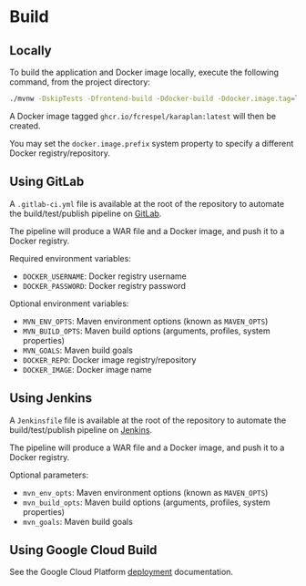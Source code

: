 # Build

## Locally

To build the application and Docker image locally, execute the following command, from the project directory:

```sh
./mvnw -DskipTests -Dfrontend-build -Ddocker-build -Ddocker.image.tag=latest clean package dockerfile:build
```

A Docker image tagged `ghcr.io/fcrespel/karaplan:latest` will then be created.

You may set the `docker.image.prefix` system property to specify a different Docker registry/repository.

## Using GitLab

A `.gitlab-ci.yml` file is available at the root of the repository to automate the build/test/publish pipeline on [GitLab](https://gitlab.com).

The pipeline will produce a WAR file and a Docker image, and push it to a Docker registry.

Required environment variables:

* `DOCKER_USERNAME`: Docker registry username
* `DOCKER_PASSWORD`: Docker registry password

Optional environment variables:

* `MVN_ENV_OPTS`: Maven environment options (known as `MAVEN_OPTS`)
* `MVN_BUILD_OPTS`: Maven build options (arguments, profiles, system properties)
* `MVN_GOALS`: Maven build goals
* `DOCKER_REPO`: Docker image registry/repository
* `DOCKER_IMAGE`: Docker image name

## Using Jenkins

A `Jenkinsfile` file is available at the root of the repository to automate the build/test/publish pipeline on [Jenkins](https://jenkins.io).

The pipeline will produce a WAR file and a Docker image, and push it to a Docker registry.

Optional parameters:

* `mvn_env_opts`: Maven environment options (known as `MAVEN_OPTS`)
* `mvn_build_opts`: Maven build options (arguments, profiles, system properties)
* `mvn_goals`: Maven build goals

## Using Google Cloud Build

See the Google Cloud Platform [deployment](deployment/gcp/build/README.md) documentation.
